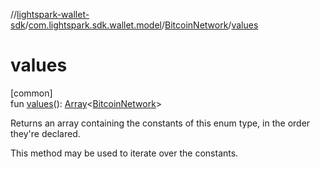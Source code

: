 //[lightspark-wallet-sdk](../../../index.md)/[com.lightspark.sdk.wallet.model](../index.md)/[BitcoinNetwork](index.md)/[values](values.md)

# values

[common]\
fun [values](values.md)(): [Array](https://kotlinlang.org/api/latest/jvm/stdlib/kotlin/-array/index.html)&lt;[BitcoinNetwork](index.md)&gt;

Returns an array containing the constants of this enum type, in the order they're declared.

This method may be used to iterate over the constants.
